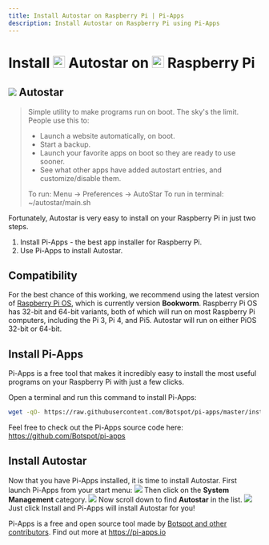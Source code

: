 ```yaml
---
title: Install Autostar on Raspberry Pi | Pi-Apps
description: Install Autostar on Raspberry Pi using Pi-Apps
---
```

<div class="simple-install-content content">

# Install <img src="/img/app-icons/Autostar/icon-64.png" height=24> Autostar on <img src=/img/other-icons/raspberrypi-icon.svg height=24> Raspberry Pi

## <img src="/img/app-icons/Autostar/icon-64.png"> Autostar
> Simple utility to make programs run on boot. The sky's the limit.
> People use this to:
> - Launch a website automatically, on boot.
> - Start a backup.
> - Launch your favorite apps on boot so they are ready to use sooner.
> - See what other apps have added autostart entries, and customize/disable them.
> 
> To run: Menu -> Preferences -> AutoStar
> To run in terminal: ~/autostar/main.sh

Fortunately, Autostar is very easy to install on your Raspberry Pi in just two steps.
1. Install Pi-Apps - the best app installer for Raspberry Pi.
2. Use Pi-Apps to install Autostar.
</div>
<div class="simple-install-content content">

## Compatibility
For the best chance of this working, we recommend using the latest version of [Raspberry Pi OS](https://www.raspberrypi.com/software/), which is currently version **Bookworm**.
Raspberry Pi OS has 32-bit and 64-bit variants, both of which will run on most Raspberry Pi computers, including the Pi 3, Pi 4, and Pi5.
Autostar will run on either PiOS 32-bit or 64-bit.
</div>
<div class="simple-install-content content">

## Install Pi-Apps

Pi-Apps is a free tool that makes it incredibly easy to install the most useful programs on your Raspberry Pi with just a few clicks.

Open a terminal and run this command to install Pi-Apps:
```bash
wget -qO- https://raw.githubusercontent.com/Botspot/pi-apps/master/install | bash
```
Feel free to check out the Pi-Apps source code here: https://github.com/Botspot/pi-apps
</div>
<div class="simple-install-content content">

## Install Autostar

Now that you have Pi-Apps installed, it is time to install Autostar.
First launch Pi-Apps from your start menu:
<img src="/img/start-menu.png">
Then click on the <b>System Management</b> category.
<img src="/img/category-selections/System Management.png">
Now scroll down to find <b>Autostar</b> in the list.
<img src="/img/app-icons/Autostar/app-selection.png">
Just click Install and Pi-Apps will install Autostar for you!
</div>
<div class="simple-install-content content">

Pi-Apps is a free and open source tool made by [Botspot and other contributors](/about/#contributors). Find out more at https://pi-apps.io
</div>
